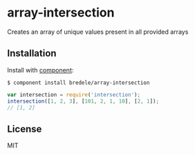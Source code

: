 # array-intersection

 Creates an array of unique values present in all provided arrays

## Installation

  Install with [component](http://component.io):

    $ component install bredele/array-intersection


```js
var intersection = require('intersection');
intersection([1, 2, 3], [101, 2, 1, 10], [2, 1]);
// [1, 2]
```


## License

  MIT
